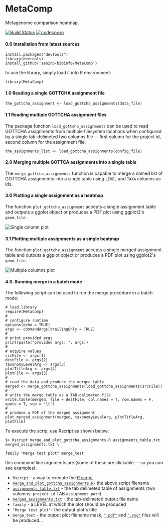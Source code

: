# MetaComp

Metagenome comparison heatmap.

[![Build Status](https://travis-ci.org/seninp-bioinfo/MetaComp.svg?branch=master)](https://travis-ci.org/seninp-bioinfo/MetaComp?branch=master)
[![codecov.io](http://codecov.io/github/seninp-bioinfo/MetaComp/coverage.svg?branch=master)](http://codecov.io/github/seninp-bioinfo/MetaComp?branch=master)

#### 0.0 Installation from latest sources
    install.packages("devtools")
    library(devtools)
    install_github('seninp-bioinfo/MetaComp')
    
to use the library, simply load it into R environment:

    library(MetaComp)

#### 1.0 Reading a single GOTTCHA assignment file
    the_gottcha_assignment <- load_gottcha_assignments(data_file)
    
#### 1.1 Reading multiple GOTTCHA assignment files
The package function `load_gottcha_assignments` can be used to read GOTTCHA assignments from multiple filesystem locations when configured by a single tab-delimeted two columns file -- first column for the project id, second column for the assignment file:

    the_assignments_list <- load_gottcha_assignments(config_file)    

#### 2.0 Merging multiple GOTTCA assignments into a single table
The `merge_gottcha_assignments` function is capable to merge a named list of GOTTCHA assignments into a single table using `LEVEL` and `TAXA` columns as ids. 

#### 3.0 Plotting a single assignment as a heatmap
The function `plot_gottcha_assignment` accepts a single assignment table and outputs a ggplot object or produces a PDF plot using ggplot2's `geom_tile`.

![Single column plot](https://raw.githubusercontent.com/seninp-bioinfo/MetaComp/master/inst/site/test1.png)
    
#### 3.1 Plotting multiple assignments as a single heatmap
The function `plot_gottcha_assignment` accepts a single merged assignment table and outputs a ggplot object or produces a PDF plot using ggplot2's `geom_tile`.

![Multiple columns plot](https://raw.githubusercontent.com/seninp-bioinfo/MetaComp/master/inst/site/test2.png)

#### 4.0. Running merge in a batch mode
The following script can be used to run the merge procedure in a batch mode: 
    
    # load library
    require(MetaComp)
    #
    # configure runtime
    options(echo = TRUE)
    args <- commandArgs(trailingOnly = TRUE)
    #
    # print provided args
    print(paste("provided args: ", args))
    #
    # acquire values
    srcFile <- args[1]
    destFile <- args[2]
    taxonomyLevelArg <- args[3]
    plotTitleArg <- args[4]
    plotFile <- args[5]
    #
    # read the data and produce the merged table
    merged <- merge_gottcha_assignments(load_gottcha_assignments(srcFile))
    #
    # write the merge table as a TAB-delimeted file
    write.table(merged, file = destFile, col.names = T, row.names = F, quote = T, sep = "\t")
    #
    # produce a PDF of the merged assignment
    plot_merged_assignment(merged, taxonomyLevelArg, plotTitleArg, plotFile)
    
To execute the scrip, use Rscript as shown below:

    $> Rscript merge_and_plot_gottcha_assignments.R assignments_table.txt merged_assignments.txt \
                                                                     family "Merge test plot" merge_test
    
this command line arguments are (some of these are clickable -- so you can see examples):
* `Rscript` - a way to execute the [R script](https://stat.ethz.ch/R-manual/R-devel/library/utils/html/Rscript.html)
* [`merge_and_plot_gottcha_assignments.R`](https://raw.githubusercontent.com/seninp-bioinfo/MetaComp/master/inst/site/merge_and_plot_gottcha_assignments.R)- the above script filename
* [`assignments_table.txt`](https://raw.githubusercontent.com/seninp-bioinfo/MetaComp/master/inst/site/assignments_table.txt) - the tab delimeted table of assignments (two columns: `project_id` TAB `assignment_path`)
* [`merged_assignments.txt`](https://raw.githubusercontent.com/seninp-bioinfo/MetaComp/master/inst/site/merged_assignments.txt) - the tab-delimeted output file name
* `family` - a LEVEL at which the plot should be produced
* `"Merge test plot"`- the output plot's title
* `merge_test` - the output plot filename mask, [`".pdf"`](https://github.com/seninp-bioinfo/MetaComp/blob/master/inst/site/merge_test.pdf) and [`".svg"`](https://github.com/seninp-bioinfo/MetaComp/blob/master/inst/site/merge_test.svg) files will be produced...
